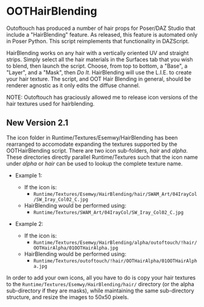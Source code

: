# OOTHairBlending
Outoftouch has produced a number of hair props for Poser/DAZ Studio that include a "HairBlending" feature.
As released, this feature is automated only in Poser Python. This script reimplements that functionality in
DAZScript.

HairBlending works on any hair with a vertically oriented UV and straight strips. Simply select all the hair
materials in the Surfaces tab that you wish to blend, then launch the script. Choose, from top to bottom,
a "Base", a "Layer", and a "Mask", then *Do It*. HairBlending will use the L.I.E. to create your hair texture.
The script, and OOT Hair Blending in general, should be renderer agnostic as it only edits the diffuse channel.

NOTE: Outoftouch has graciously allowed me to release icon versions of the hair textures used for hairblending.

## New Version 2.1
The icon folder in Runtime/Textures/Esemwy/HairBlending has been rearranged to accomodate expanding the
textures supported by the OOTHairBlending script. There are two icon sub-folders, *hair* and *alpha*. These
directories directly parallel Runtime/Textures such that the icon name under *alpha* or *hair* can be used to
lookup the complete texture name.

* Example 1:
  * If the icon is: 
    * `Runtime/Textures/Esemwy/HairBlending/hair/SWAM_Art/04IrayCol/SW_Iray_Col02_C.jpg`
  * HairBlending would be performed using:
    * `Runtime/Textures/SWAM_Art/04IrayCol/SW_Iray_Col02_C.jpg`

* Example 2:
  * If the icon is: 
    * `Runtime/Textures/Esemwy/HairBlending/alpha/outoftouch/!hair/OOTHairAlpha/01OOTHairAlpha.jpg`
  * HairBlending would be performed using:
    * `Runtime/Textures/outoftouch/!hair/OOTHairAlpha/01OOTHairAlpha.jpg`

In order to add your own icons, all you have to do is copy your hair textures to the `Runtime/Textures/Esemwy/HairBlending/hair/`
directory (or the alpha sub-directory if they are masks), while maintaining the same sub-directory structure,
and resize the images to 50x50 pixels.